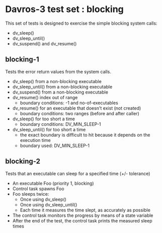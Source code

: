# Davros-3 test set : blocking

This set of tests is designed to exercise the simple blocking system calls:
* dv_sleep()
* dv_sleep_until()
* dv_suspend() and dv_resume()

## blocking-1

Tests the error return values from the system calls. 

* dv_sleep() from a non-blocking executable
* dv_sleep_until() from a non-blocking executable
* dv_suspend() from a non-blocking executable
* dv_resume() index out of range
	* boundary conditions: -1 and no-of-executables
* dv_resume() for an executable that doesn't exist (not created)
	* boundary conditions: two ranges (before and after caller)
* dv_sleep() for too short a time
	* boundary conditions: DV_MIN_SLEEP-1
* dv_sleep_until() for too short a time
	* the exact boundary is difficult to hit because it depends on the execution time
	* boundary used: DV_MIN_SLEEP-1

## blocking-2

Tests that an executable can sleep for a specified time (+/- tolerance)

* An executable Foo (priority 1, blocking)
* Control task spawns Foo
* Foo sleeps twice:
	* Once using dv_sleep()
	* Once using dv_sleep_until()
	* Each time it measures the time slept, as accurately as possible
* The control task monitors the progress by means of a state variable
* After the end of the test, the control task prints the measured sleep times
